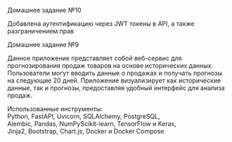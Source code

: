 Домашнее задание №10

Добавлена аутентификацию через JWT токены в API, а также разграничением прав


Домашнее задание №9

Данное приложение представляет собой веб-сервис для прогнозирования продаж товаров на основе исторических данных. Пользователи могут вводить данные о продажах и получать прогнозы на следующие 20 дней. Приложение визуализирует как исторические данные, так и прогнозы, предоставляя удобный интерфейс для анализа продаж.

Использованные инструменты:  
Python, FastAPI, Uvicorn, SQLAlchemy, PostgreSQL,   
Alembic, Pandas, NumPyScikit-learn, TensorFlow и Keras,  
Jinja2, Bootstrap, Chart.js, Docker и Docker Compose
